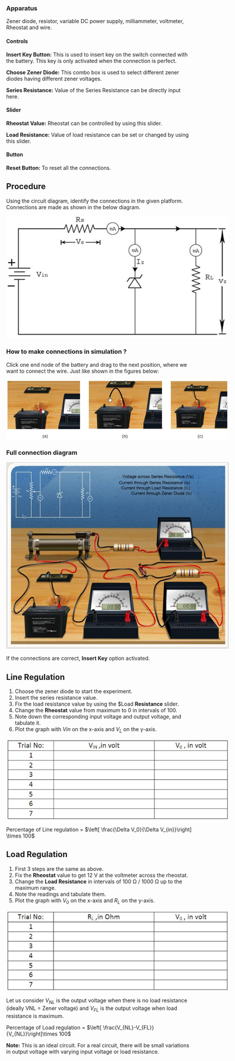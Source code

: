 ### Apparatus
 
Zener diode, resistor, variable DC power supply, milliammeter, voltmeter, Rheostat  and wire.

#### Controls

**Insert Key Button:**  This is used to insert key on the switch connected with the battery. This key is only activated when the connection is perfect.

**Choose Zener Diode:** This combo box is used to select different zener diodes having different zener voltages.

**Series Resistance:**  Value of the Series Resistance can be directly input here.


#### Slider

**Rheostat Value:**  Rheostat can be controlled by using this slider.

**Load Resistance:** Value of load resistance can be set or changed by using this slider.



#### Button

**Reset Button:**  To reset all the connections.


## Procedure
 
Using the circuit diagram, identify the connections in the given platform. Connections are made as shown in the below diagram.


<div style="display: block; margin-left: auto; margin-right: auto; text-align: center; width: fit-content;"><img src="./images/figure3.jpg" alt="Figure 1" style="max-width: 600px; height: auto;"><p style="text-align: center; font-size: smaller; font-style: italic;"></p></div>


### How to make connections in simulation ?
 
Click one end node of the battery and drag to the next position, where we want to connect the wire. Just like shown in the figures below:

<div style="display: block; margin-left: auto; margin-right: auto; text-align: center; width: fit-content;"><img src="./images/figure4.JPG" alt="Figure 1" style="max-width: 600px; height: auto;"><p style="text-align: center; font-size: smaller; font-style: italic;"></p></div>


### Full connection diagram 

<div style="display: block; margin-left: auto; margin-right: auto; text-align: center; width: fit-content;"><img src="./images/figure5.jpg" alt="Figure 1" style="max-width: 600px; height: auto;"><p style="text-align: center; font-size: smaller; font-style: italic;"></p></div>

If the connections are correct, **Insert Key** option activated.

## Line Regulation

1. Choose the zener diode to start the experiment.
2. Insert the series resistance value.
3. Fix the load resistance value by using the $Load **Resistance** slider.
4. Change the **Rheostat** value from maximum to 0 in intervals of 100.
5. Note down the corresponding input voltage and output voltage, and tabulate it.
6. Plot the graph with $Vin$ on the x-axis and $V_L$ on the y-axis.

<div style="display: block; margin-left: auto; margin-right: auto; text-align: center; width: fit-content;"><img src="./images/figure6.jpg" alt="Figure 1" style="max-width: 600px; height: auto;"><p style="text-align: center; font-size: smaller; font-style: italic;"></p></div>

Percentage of Line regulation = $\left[ \frac{\Delta V_0}{\Delta V_{in}}\right] \times 100$

## Load Regulation

1. First 3 steps are the same as above.
2. Fix the **Rheostat** value to get 12 V at the voltmeter across the rheostat.
3. Change the **Load Resistance** in intervals of 100 Ω / 1000 Ω up to the maximum range.
4. Note the readings and tabulate them.
5. Plot the graph with $V_0$ on the x-axis and $R_L$ on the y-axis.

<div style="display: block; margin-left: auto; margin-right: auto; text-align: center; width: fit-content;"><img src="./images/figure7.jpg" alt="Figure 1" style="max-width: 600px; height: auto;"><p style="text-align: center; font-size: smaller; font-style: italic;"></p></div>

Let us consider $V_{NL}$ is the output voltage when there is no load resistance (ideally VNL = Zener voltage) and $V_{FL}$ is the output voltage when load resistance is maximum. 

Percentage of Load regulation = $\left[ \frac{V_{NL}-V_{FL}}{V_{NL}}\right]\times 100$

**Note:** This is an ideal circuit. For a real circuit, there will be small variations in output voltage with varying input voltage or load resistance.

